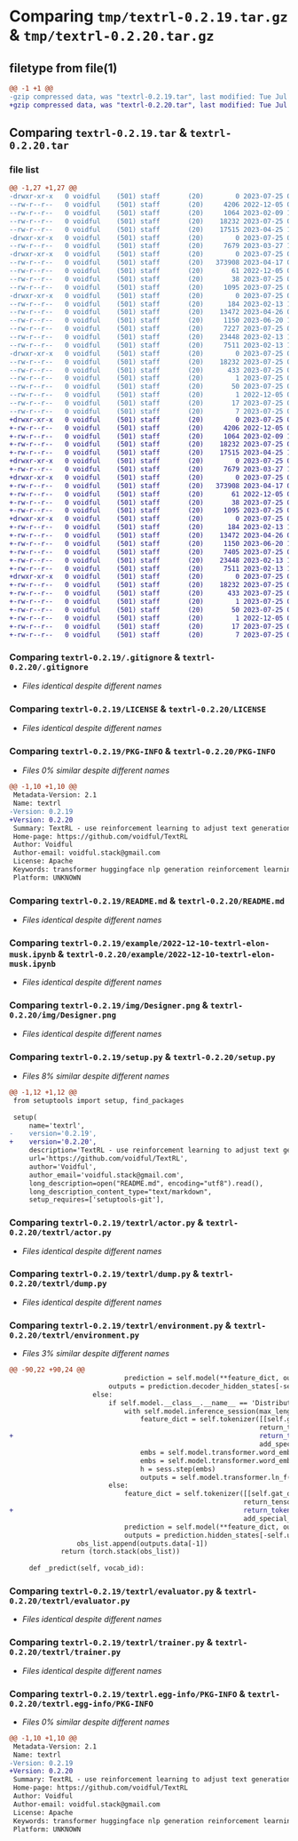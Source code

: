 # Comparing `tmp/textrl-0.2.19.tar.gz` & `tmp/textrl-0.2.20.tar.gz`

## filetype from file(1)

```diff
@@ -1 +1 @@
-gzip compressed data, was "textrl-0.2.19.tar", last modified: Tue Jul 25 02:39:31 2023, max compression
+gzip compressed data, was "textrl-0.2.20.tar", last modified: Tue Jul 25 02:43:14 2023, max compression
```

## Comparing `textrl-0.2.19.tar` & `textrl-0.2.20.tar`

### file list

```diff
@@ -1,27 +1,27 @@
-drwxr-xr-x   0 voidful    (501) staff       (20)        0 2023-07-25 02:39:31.275251 textrl-0.2.19/
--rw-r--r--   0 voidful    (501) staff       (20)     4206 2022-12-05 09:09:02.000000 textrl-0.2.19/.gitignore
--rw-r--r--   0 voidful    (501) staff       (20)     1064 2023-02-09 14:54:56.000000 textrl-0.2.19/LICENSE
--rw-r--r--   0 voidful    (501) staff       (20)    18232 2023-07-25 02:39:31.274663 textrl-0.2.19/PKG-INFO
--rw-r--r--   0 voidful    (501) staff       (20)    17515 2023-04-25 10:23:10.000000 textrl-0.2.19/README.md
-drwxr-xr-x   0 voidful    (501) staff       (20)        0 2023-07-25 02:39:31.241092 textrl-0.2.19/example/
--rw-r--r--   0 voidful    (501) staff       (20)     7679 2023-03-27 13:57:09.000000 textrl-0.2.19/example/2022-12-10-textrl-elon-musk.ipynb
-drwxr-xr-x   0 voidful    (501) staff       (20)        0 2023-07-25 02:39:31.241863 textrl-0.2.19/img/
--rw-r--r--   0 voidful    (501) staff       (20)   373908 2023-04-17 05:47:18.000000 textrl-0.2.19/img/Designer.png
--rw-r--r--   0 voidful    (501) staff       (20)       61 2022-12-05 09:17:42.000000 textrl-0.2.19/requirement.txt
--rw-r--r--   0 voidful    (501) staff       (20)       38 2023-07-25 02:39:31.275337 textrl-0.2.19/setup.cfg
--rw-r--r--   0 voidful    (501) staff       (20)     1095 2023-07-25 02:38:02.000000 textrl-0.2.19/setup.py
-drwxr-xr-x   0 voidful    (501) staff       (20)        0 2023-07-25 02:39:31.263057 textrl-0.2.19/textrl/
--rw-r--r--   0 voidful    (501) staff       (20)      184 2023-02-13 19:45:54.000000 textrl-0.2.19/textrl/__init__.py
--rw-r--r--   0 voidful    (501) staff       (20)    13472 2023-04-26 08:50:57.000000 textrl-0.2.19/textrl/actor.py
--rw-r--r--   0 voidful    (501) staff       (20)     1150 2023-06-20 16:43:55.000000 textrl-0.2.19/textrl/dump.py
--rw-r--r--   0 voidful    (501) staff       (20)     7227 2023-07-25 02:37:56.000000 textrl-0.2.19/textrl/environment.py
--rw-r--r--   0 voidful    (501) staff       (20)    23448 2023-02-13 19:43:59.000000 textrl-0.2.19/textrl/evaluator.py
--rw-r--r--   0 voidful    (501) staff       (20)     7511 2023-02-13 19:43:59.000000 textrl-0.2.19/textrl/trainer.py
-drwxr-xr-x   0 voidful    (501) staff       (20)        0 2023-07-25 02:39:31.274057 textrl-0.2.19/textrl.egg-info/
--rw-r--r--   0 voidful    (501) staff       (20)    18232 2023-07-25 02:39:31.000000 textrl-0.2.19/textrl.egg-info/PKG-INFO
--rw-r--r--   0 voidful    (501) staff       (20)      433 2023-07-25 02:39:31.000000 textrl-0.2.19/textrl.egg-info/SOURCES.txt
--rw-r--r--   0 voidful    (501) staff       (20)        1 2023-07-25 02:39:31.000000 textrl-0.2.19/textrl.egg-info/dependency_links.txt
--rw-r--r--   0 voidful    (501) staff       (20)       50 2023-07-25 02:39:31.000000 textrl-0.2.19/textrl.egg-info/entry_points.txt
--rw-r--r--   0 voidful    (501) staff       (20)        1 2022-12-05 09:10:02.000000 textrl-0.2.19/textrl.egg-info/not-zip-safe
--rw-r--r--   0 voidful    (501) staff       (20)       17 2023-07-25 02:39:31.000000 textrl-0.2.19/textrl.egg-info/requires.txt
--rw-r--r--   0 voidful    (501) staff       (20)        7 2023-07-25 02:39:31.000000 textrl-0.2.19/textrl.egg-info/top_level.txt
+drwxr-xr-x   0 voidful    (501) staff       (20)        0 2023-07-25 02:43:14.941539 textrl-0.2.20/
+-rw-r--r--   0 voidful    (501) staff       (20)     4206 2022-12-05 09:09:02.000000 textrl-0.2.20/.gitignore
+-rw-r--r--   0 voidful    (501) staff       (20)     1064 2023-02-09 14:54:56.000000 textrl-0.2.20/LICENSE
+-rw-r--r--   0 voidful    (501) staff       (20)    18232 2023-07-25 02:43:14.940869 textrl-0.2.20/PKG-INFO
+-rw-r--r--   0 voidful    (501) staff       (20)    17515 2023-04-25 10:23:10.000000 textrl-0.2.20/README.md
+drwxr-xr-x   0 voidful    (501) staff       (20)        0 2023-07-25 02:43:14.886003 textrl-0.2.20/example/
+-rw-r--r--   0 voidful    (501) staff       (20)     7679 2023-03-27 13:57:09.000000 textrl-0.2.20/example/2022-12-10-textrl-elon-musk.ipynb
+drwxr-xr-x   0 voidful    (501) staff       (20)        0 2023-07-25 02:43:14.886796 textrl-0.2.20/img/
+-rw-r--r--   0 voidful    (501) staff       (20)   373908 2023-04-17 05:47:18.000000 textrl-0.2.20/img/Designer.png
+-rw-r--r--   0 voidful    (501) staff       (20)       61 2022-12-05 09:17:42.000000 textrl-0.2.20/requirement.txt
+-rw-r--r--   0 voidful    (501) staff       (20)       38 2023-07-25 02:43:14.941614 textrl-0.2.20/setup.cfg
+-rw-r--r--   0 voidful    (501) staff       (20)     1095 2023-07-25 02:42:40.000000 textrl-0.2.20/setup.py
+drwxr-xr-x   0 voidful    (501) staff       (20)        0 2023-07-25 02:43:14.915802 textrl-0.2.20/textrl/
+-rw-r--r--   0 voidful    (501) staff       (20)      184 2023-02-13 19:45:54.000000 textrl-0.2.20/textrl/__init__.py
+-rw-r--r--   0 voidful    (501) staff       (20)    13472 2023-04-26 08:50:57.000000 textrl-0.2.20/textrl/actor.py
+-rw-r--r--   0 voidful    (501) staff       (20)     1150 2023-06-20 16:43:55.000000 textrl-0.2.20/textrl/dump.py
+-rw-r--r--   0 voidful    (501) staff       (20)     7405 2023-07-25 02:42:31.000000 textrl-0.2.20/textrl/environment.py
+-rw-r--r--   0 voidful    (501) staff       (20)    23448 2023-02-13 19:43:59.000000 textrl-0.2.20/textrl/evaluator.py
+-rw-r--r--   0 voidful    (501) staff       (20)     7511 2023-02-13 19:43:59.000000 textrl-0.2.20/textrl/trainer.py
+drwxr-xr-x   0 voidful    (501) staff       (20)        0 2023-07-25 02:43:14.935944 textrl-0.2.20/textrl.egg-info/
+-rw-r--r--   0 voidful    (501) staff       (20)    18232 2023-07-25 02:43:14.000000 textrl-0.2.20/textrl.egg-info/PKG-INFO
+-rw-r--r--   0 voidful    (501) staff       (20)      433 2023-07-25 02:43:14.000000 textrl-0.2.20/textrl.egg-info/SOURCES.txt
+-rw-r--r--   0 voidful    (501) staff       (20)        1 2023-07-25 02:43:14.000000 textrl-0.2.20/textrl.egg-info/dependency_links.txt
+-rw-r--r--   0 voidful    (501) staff       (20)       50 2023-07-25 02:43:14.000000 textrl-0.2.20/textrl.egg-info/entry_points.txt
+-rw-r--r--   0 voidful    (501) staff       (20)        1 2022-12-05 09:10:02.000000 textrl-0.2.20/textrl.egg-info/not-zip-safe
+-rw-r--r--   0 voidful    (501) staff       (20)       17 2023-07-25 02:43:14.000000 textrl-0.2.20/textrl.egg-info/requires.txt
+-rw-r--r--   0 voidful    (501) staff       (20)        7 2023-07-25 02:43:14.000000 textrl-0.2.20/textrl.egg-info/top_level.txt
```

### Comparing `textrl-0.2.19/.gitignore` & `textrl-0.2.20/.gitignore`

 * *Files identical despite different names*

### Comparing `textrl-0.2.19/LICENSE` & `textrl-0.2.20/LICENSE`

 * *Files identical despite different names*

### Comparing `textrl-0.2.19/PKG-INFO` & `textrl-0.2.20/PKG-INFO`

 * *Files 0% similar despite different names*

```diff
@@ -1,10 +1,10 @@
 Metadata-Version: 2.1
 Name: textrl
-Version: 0.2.19
+Version: 0.2.20
 Summary: TextRL - use reinforcement learning to adjust text generation results.
 Home-page: https://github.com/voidful/TextRL
 Author: Voidful
 Author-email: voidful.stack@gmail.com
 License: Apache
 Keywords: transformer huggingface nlp generation reinforcement learning deep learning
 Platform: UNKNOWN
```

### Comparing `textrl-0.2.19/README.md` & `textrl-0.2.20/README.md`

 * *Files identical despite different names*

### Comparing `textrl-0.2.19/example/2022-12-10-textrl-elon-musk.ipynb` & `textrl-0.2.20/example/2022-12-10-textrl-elon-musk.ipynb`

 * *Files identical despite different names*

### Comparing `textrl-0.2.19/img/Designer.png` & `textrl-0.2.20/img/Designer.png`

 * *Files identical despite different names*

### Comparing `textrl-0.2.19/setup.py` & `textrl-0.2.20/setup.py`

 * *Files 8% similar despite different names*

```diff
@@ -1,12 +1,12 @@
 from setuptools import setup, find_packages
 
 setup(
     name='textrl',
-    version='0.2.19',
+    version='0.2.20',
     description='TextRL - use reinforcement learning to adjust text generation results.',
     url='https://github.com/voidful/TextRL',
     author='Voidful',
     author_email='voidful.stack@gmail.com',
     long_description=open("README.md", encoding="utf8").read(),
     long_description_content_type="text/markdown",
     setup_requires=['setuptools-git'],
```

### Comparing `textrl-0.2.19/textrl/actor.py` & `textrl-0.2.20/textrl/actor.py`

 * *Files identical despite different names*

### Comparing `textrl-0.2.19/textrl/dump.py` & `textrl-0.2.20/textrl/dump.py`

 * *Files identical despite different names*

### Comparing `textrl-0.2.19/textrl/environment.py` & `textrl-0.2.20/textrl/environment.py`

 * *Files 3% similar despite different names*

```diff
@@ -90,22 +90,24 @@
                             prediction = self.model(**feature_dict, output_hidden_states=True)
                         outputs = prediction.decoder_hidden_states[-self.unfreeze_layer_from_past].squeeze(0)
                     else:
                         if self.model.__class__.__name__ == 'DistributedBloomForCausalLM':
                             with self.model.inference_session(max_length=self.env_max_length) as sess:
                                 feature_dict = self.tokenizer([[self.gat_obs_input(self.input_item), p_text_str]],
                                                               return_tensors='pt',
+                                                              return_token_type_ids=False,
                                                               add_special_tokens=False).to(self.model.device)
                                 embs = self.model.transformer.word_embeddings(feature_dict.input_ids)
                                 embs = self.model.transformer.word_embeddings_layernorm(embs)
                                 h = sess.step(embs)
                                 outputs = self.model.transformer.ln_f(h[:, -1])
                         else:
                             feature_dict = self.tokenizer([[self.gat_obs_input(self.input_item), p_text_str]],
                                                           return_tensors='pt',
+                                                          return_token_type_ids=False,
                                                           add_special_tokens=False).to(self.model.device)
                             prediction = self.model(**feature_dict, output_hidden_states=True)
                             outputs = prediction.hidden_states[-self.unfreeze_layer_from_past].squeeze(0)
                 obs_list.append(outputs.data[-1])
             return (torch.stack(obs_list))
 
     def _predict(self, vocab_id):
```

### Comparing `textrl-0.2.19/textrl/evaluator.py` & `textrl-0.2.20/textrl/evaluator.py`

 * *Files identical despite different names*

### Comparing `textrl-0.2.19/textrl/trainer.py` & `textrl-0.2.20/textrl/trainer.py`

 * *Files identical despite different names*

### Comparing `textrl-0.2.19/textrl.egg-info/PKG-INFO` & `textrl-0.2.20/textrl.egg-info/PKG-INFO`

 * *Files 0% similar despite different names*

```diff
@@ -1,10 +1,10 @@
 Metadata-Version: 2.1
 Name: textrl
-Version: 0.2.19
+Version: 0.2.20
 Summary: TextRL - use reinforcement learning to adjust text generation results.
 Home-page: https://github.com/voidful/TextRL
 Author: Voidful
 Author-email: voidful.stack@gmail.com
 License: Apache
 Keywords: transformer huggingface nlp generation reinforcement learning deep learning
 Platform: UNKNOWN
```

